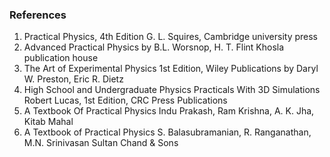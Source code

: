 <h3>References</h3>


<ol type='1'>

<li> Practical Physics, 4th Edition G. L. Squires, Cambridge university press </li> 

<li>  Advanced Practical Physics by B.L. Worsnop, H. T. Flint Khosla publication house   </li> 

<li>  The Art of Experimental Physics 1st Edition, Wiley Publications by Daryl W. Preston, Eric R. Dietz  </li>  

<li>  High School and Undergraduate Physics Practicals With 3D Simulations Robert Lucas, 1st Edition, CRC Press Publications   </li> 

<li>  A Textbook Of Practical Physics Indu Prakash, Ram Krishna, A. K. Jha, Kitab Mahal   </li> 

<li>  A Textbook of Practical Physics S. Balasubramanian, R. Ranganathan, M.N. Srinivasan Sultan Chand & Sons  </li> 


</ol>
